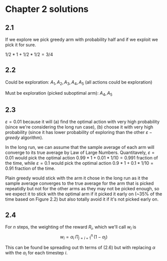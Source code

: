 # Chapter 2 solutions
## 2.1 
If we explore we pick greedy arm with probability half and if we exploit we pick
it for sure.

$1/2 * 1 + 1/2 * 1/2 = 3/4$

## 2.2
Could be exploration: $A_1, A_2, A_3, A_4, A_5$
(all actions could be exploration)

Must be exploration (picked suboptimal arm): $A_4, A_5$

## 2.3
$\varepsilon = 0.01$ because it will (a) find the optimal action with very
high probability (since we're considering the long run case), (b) choose it with
very high probability (since it has lower probability of exploring than the 
other $\varepsilon-greedy$ algorithm).

In the long run, we can assume that the sample average of each arm will converge
to its true average by Law of Large Numbers.
Quantitavely, $\varepsilon=0.01$ would pick the optimal action
$0.99 * 1 + 0.01 *1/10 = 0.991$ fraction of the time, while $\varepsilon=0.1$
would pick the optimal action $0.9*1 + 0.1 * 1/10 = 0.91$ fraction of the time.

Plain greedy would stick with the arm it chose in the long run as it the sample
average converges to the true average for the arm that is picked repeatidly but
not for the other arms as they may not be picked enough, so we expect it to
stick with the optimal arm if it picked it early on (~35% of the time based on
Figure 2.2) but also totally avoid it if it's not picked early on.

## 2.4
For $n$ steps, the weighting of the reward $R_i$, which we'll call $w_i$ is
$$w_i = \alpha_i \; \Pi_{j=i+1}^n \,(1- \alpha_j)$$

This can be found be spreading out th terms of $(2.6)$ but with replacing 
$\alpha$ with the $\alpha_i$ for each timestep $i$.
